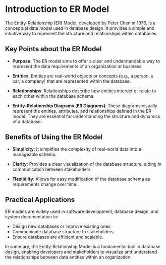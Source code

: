 # Introduction to ER Model

The Entity-Relationship (ER) Model, developed by Peter Chen in 1976, is a conceptual data model used in database design. It provides a simple and intuitive way to represent the structure and relationships within databases.

## Key Points about the ER Model

- **Purpose**: The ER model aims to offer a clear and understandable way to represent the data requirements of an organization or business.
  
- **Entities**: Entities are real-world objects or concepts (e.g., a person, a car, a company) that are represented within the database.

- **Relationships**: Relationships describe how entities interact or relate to each other within the database schema.

- **Entity-Relationship Diagrams (ER Diagrams)**: These diagrams visually represent the entities, attributes, and relationships defined in the ER model. They are essential for understanding the structure and dynamics of a database.

## Benefits of Using the ER Model

- **Simplicity**: It simplifies the complexity of real-world data into a manageable schema.
  
- **Clarity**: Provides a clear visualization of the database structure, aiding in communication between stakeholders.

- **Flexibility**: Allows for easy modification of the database schema as requirements change over time.

## Practical Applications

ER models are widely used in software development, database design, and system documentation to:

- Design new databases or improve existing ones.
- Communicate database structure to stakeholders.
- Ensure databases are efficient and scalable.

In summary, the Entity-Relationship Model is a fundamental tool in database design, enabling developers and stakeholders to visualize and understand the relationships between data entities within an organization.


